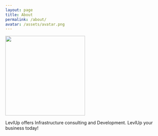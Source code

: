 ```yaml
---
layout: page
title: About
permalink: /about/
avatar: /assets/avatar.png
---
```


<div class="about">


  <img src="{{ page.avatar }}" height="250px"/>

<p>LevlUp offers Infrastructure consulting and Development. LevlUp your business today!</p>

</div>


